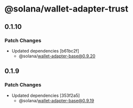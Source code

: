 # @solana/wallet-adapter-trust

## 0.1.10

### Patch Changes

-   Updated dependencies [b61bc2f]
    -   @solana/wallet-adapter-base@0.9.20

## 0.1.9

### Patch Changes

-   Updated dependencies [353f2a5]
    -   @solana/wallet-adapter-base@0.9.19
